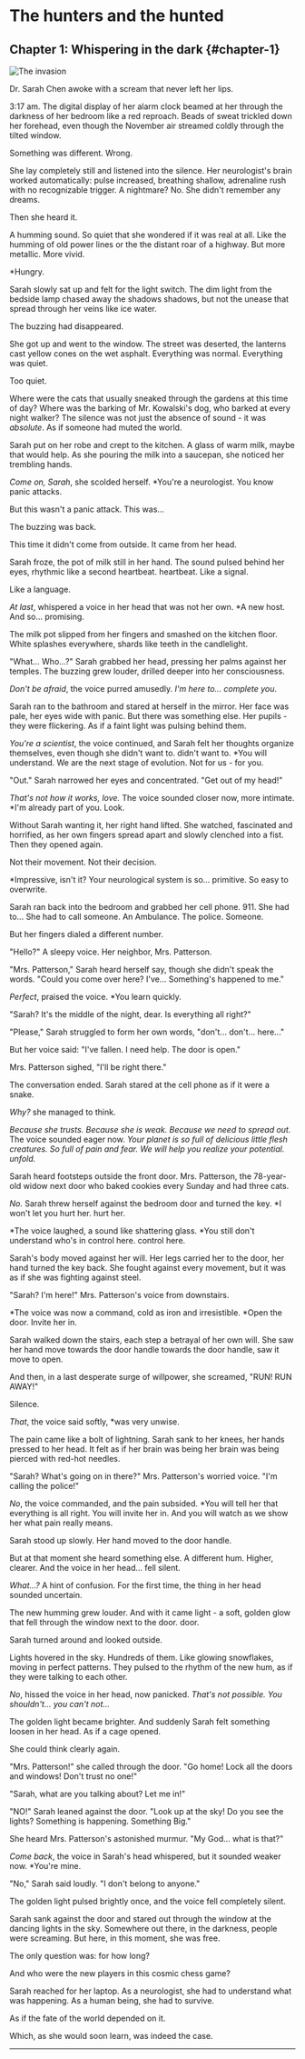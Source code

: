 # The hunters and the hunted

## Chapter 1: Whispering in the dark {#chapter-1}

![The invasion](../../assets/chapter_01_invasion.jpg)

Dr. Sarah Chen awoke with a scream that never left her lips.

3:17 am. The digital display of her alarm clock beamed at her through the darkness of her bedroom like a red
reproach. Beads of sweat trickled down her forehead, even though the November air streamed coldly through the tilted window.

Something was different. Wrong.

She lay completely still and listened into the silence. Her neurologist's brain worked automatically: pulse increased, breathing
shallow, adrenaline rush with no recognizable trigger. A nightmare? No. She didn't remember any dreams.

Then she heard it.

A humming sound. So quiet that she wondered if it was real at all. Like the humming of old power lines or the
the distant roar of a highway. But more metallic. More vivid.

*Hungry.

Sarah slowly sat up and felt for the light switch. The dim light from the bedside lamp chased away the shadows
shadows, but not the unease that spread through her veins like ice water.

The buzzing had disappeared.

She got up and went to the window. The street was deserted, the lanterns cast yellow cones on the wet asphalt.
Everything was normal. Everything was quiet.

Too quiet.

Where were the cats that usually sneaked through the gardens at this time of day? Where was the barking of Mr. Kowalski's dog, who
barked at every night walker? The silence was not just the absence of sound - it was *absolute*. As if
someone had muted the world.

Sarah put on her robe and crept to the kitchen. A glass of warm milk, maybe that would help. As she
pouring the milk into a saucepan, she noticed her trembling hands.

*Come on, Sarah*, she scolded herself. *You're a neurologist. You know panic attacks.

But this wasn't a panic attack. This was...

The buzzing was back.

This time it didn't come from outside. It came from her head.

Sarah froze, the pot of milk still in her hand. The sound pulsed behind her eyes, rhythmic like a second heartbeat.
heartbeat. Like a signal.

Like a language.

*At last*, whispered a voice in her head that was not her own. *A new host. And so... promising.

The milk pot slipped from her fingers and smashed on the kitchen floor. White splashes everywhere, shards like teeth in the
candlelight.

"What... Who...?" Sarah grabbed her head, pressing her palms against her temples. The buzzing grew louder,
drilled deeper into her consciousness.

*Don't be afraid*, the voice purred amusedly. *I'm here to... complete you*.

Sarah ran to the bathroom and stared at herself in the mirror. Her face was pale, her eyes wide with panic. But
there was something else. Her pupils - they were flickering. As if a faint light was pulsing behind them.

*You're a scientist*, the voice continued, and Sarah felt her thoughts organize themselves, even though she didn't want to.
didn't want to. *You will understand. We are the next stage of evolution. Not for us - for you.

"Out." Sarah narrowed her eyes and concentrated. "Get out of my head!"

*That's not how it works, love.* The voice sounded closer now, more intimate. *I'm already part of you. Look.

Without Sarah wanting it, her right hand lifted. She watched, fascinated and horrified, as her own fingers
spread apart and slowly clenched into a fist. Then they opened again.

Not their movement. Not their decision.

*Impressive, isn't it? Your neurological system is so... primitive. So easy to overwrite.

Sarah ran back into the bedroom and grabbed her cell phone. 911. She had to... She had to call someone. An
Ambulance. The police. Someone.

But her fingers dialed a different number.

"Hello?" A sleepy voice. Her neighbor, Mrs. Patterson.

"Mrs. Patterson," Sarah heard herself say, though she didn't speak the words. "Could you come over here? I've...
Something's happened to me."

*Perfect*, praised the voice. *You learn quickly.

"Sarah? It's the middle of the night, dear. Is everything all right?"

"Please," Sarah struggled to form her own words, "don't... don't... here..."

But her voice said: "I've fallen. I need help. The door is open."

Mrs. Patterson sighed, "I'll be right there."

The conversation ended. Sarah stared at the cell phone as if it were a snake.

*Why?* she managed to think.

*Because she trusts. Because she is weak. Because we need to spread out.* The voice sounded eager now. *Your planet
is so full of delicious little flesh creatures. So full of pain and fear. We will help you realize your potential.
unfold.*

Sarah heard footsteps outside the front door. Mrs. Patterson, the 78-year-old widow next door who baked cookies every Sunday
and had three cats.

*No.* Sarah threw herself against the bedroom door and turned the key. *I won't let you hurt her.
hurt her.

*The voice laughed, a sound like shattering glass. *You still don't understand who's in control here.
control here.

Sarah's body moved against her will. Her legs carried her to the door, her hand turned the key back. She
fought against every movement, but it was as if she was fighting against steel.

"Sarah? I'm here!" Mrs. Patterson's voice from downstairs.

*The voice was now a command, cold as iron and irresistible. *Open the door. Invite her in.

Sarah walked down the stairs, each step a betrayal of her own will. She saw her hand move towards the door handle
towards the door handle, saw it move to open.

And then, in a last desperate surge of willpower, she screamed, "RUN! RUN AWAY!"

Silence.

*That*, the voice said softly, *was very unwise.

The pain came like a bolt of lightning. Sarah sank to her knees, her hands pressed to her head. It felt as if her brain was being
her brain was being pierced with red-hot needles.

"Sarah? What's going on in there?" Mrs. Patterson's worried voice. "I'm calling the police!"

*No*, the voice commanded, and the pain subsided. *You will tell her that everything is all right. You will
invite her in. And you will watch as we show her what pain really means.

Sarah stood up slowly. Her hand moved to the door handle.

But at that moment she heard something else. A different hum. Higher, clearer. And the voice in her head...
fell silent.

*What...?* A hint of confusion. For the first time, the thing in her head sounded uncertain.

The new humming grew louder. And with it came light - a soft, golden glow that fell through the window next to the door.
door.

Sarah turned around and looked outside.

Lights hovered in the sky. Hundreds of them. Like glowing snowflakes, moving in perfect patterns.
They pulsed to the rhythm of the new hum, as if they were talking to each other.

*No*, hissed the voice in her head, now panicked. *That's not possible. You shouldn't... you can't
not...*

The golden light became brighter. And suddenly Sarah felt something loosen in her head. As if a cage
opened.

She could think clearly again.

"Mrs. Patterson!" she called through the door. "Go home! Lock all the doors and windows! Don't trust
no one!"

"Sarah, what are you talking about? Let me in!"

"NO!" Sarah leaned against the door. "Look up at the sky! Do you see the lights? Something is happening. Something
Big."

She heard Mrs. Patterson's astonished murmur. "My God... what is that?"

*Come back*, the voice in Sarah's head whispered, but it sounded weaker now. *You're mine.

"No," Sarah said loudly. "I don't belong to anyone."

The golden light pulsed brightly once, and the voice fell completely silent.

Sarah sank against the door and stared out through the window at the dancing lights in the sky. Somewhere out there,
in the darkness, people were screaming. But here, in this moment, she was free.

The only question was: for how long?

And who were the new players in this cosmic chess game?

Sarah reached for her laptop. As a neurologist, she had to understand what was happening. As a human being, she had to
survive.

As if the fate of the world depended on it.

Which, as she would soon learn, was indeed the case.

---